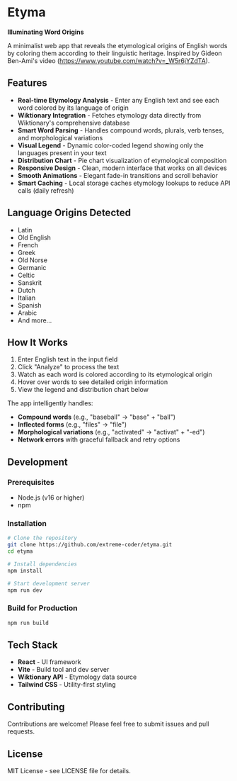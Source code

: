 # Etyma

**Illuminating Word Origins**

A minimalist web app that reveals the etymological origins of English words by coloring them according to their linguistic heritage. Inspired by Gideon Ben-Ami's video (https://www.youtube.com/watch?v=_W5r6jYZdTA).

## Features

- **Real-time Etymology Analysis** - Enter any English text and see each word colored by its language of origin
- **Wiktionary Integration** - Fetches etymology data directly from Wiktionary's comprehensive database
- **Smart Word Parsing** - Handles compound words, plurals, verb tenses, and morphological variations
- **Visual Legend** - Dynamic color-coded legend showing only the languages present in your text
- **Distribution Chart** - Pie chart visualization of etymological composition
- **Responsive Design** - Clean, modern interface that works on all devices
- **Smooth Animations** - Elegant fade-in transitions and scroll behavior
- **Smart Caching** - Local storage caches etymology lookups to reduce API calls (daily refresh)

## Language Origins Detected

- Latin
- Old English
- French
- Greek
- Old Norse
- Germanic
- Celtic
- Sanskrit
- Dutch
- Italian
- Spanish
- Arabic
- And more...

## How It Works

1. Enter English text in the input field
2. Click "Analyze" to process the text
3. Watch as each word is colored according to its etymological origin
4. Hover over words to see detailed origin information
5. View the legend and distribution chart below

The app intelligently handles:
- **Compound words** (e.g., "baseball" → "base" + "ball")
- **Inflected forms** (e.g., "files" → "file")
- **Morphological variations** (e.g., "activated" → "activat" + "-ed")
- **Network errors** with graceful fallback and retry options

## Development

### Prerequisites

- Node.js (v16 or higher)
- npm

### Installation

```bash
# Clone the repository
git clone https://github.com/extreme-coder/etyma.git
cd etyma

# Install dependencies
npm install

# Start development server
npm run dev
```

### Build for Production

```bash
npm run build
```

## Tech Stack

- **React** - UI framework
- **Vite** - Build tool and dev server
- **Wiktionary API** - Etymology data source
- **Tailwind CSS** - Utility-first styling

## Contributing

Contributions are welcome! Please feel free to submit issues and pull requests.

## License

MIT License - see LICENSE file for details.